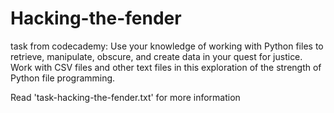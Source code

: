 # Hacking-the-fender
task from codecademy:
Use your knowledge of working with Python files to retrieve, manipulate, obscure, and create data in your quest for justice. Work with CSV files and other text files in this exploration of the strength of Python file programming.

Read 'task-hacking-the-fender.txt' for more information
